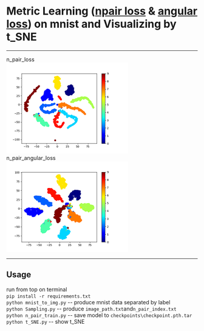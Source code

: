 # Metric Learning ([npair loss](http://www.nec-labs.com/uploads/images/Department-Images/MediaAnalytics/papers/nips16_npairmetriclearning.pdf) & [angular loss](https://arxiv.org/pdf/1708.01682.pdf)) on mnist and Visualizing by t_SNE
---
n_pair_loss  
![](images/n_pair_loss_S.png)   
n_pair_angular_loss  
![](images/n_pair_angular_loss_S.png)  

---

## Usage
run from top on terminal   
`pip install -r requirements.txt`  
`python mnist_to_img.py` -- produce mnist data separated by label  
`python Sampling.py` -- produce `image_path.txt`and`n_pair_index.txt`  
`python n_pair_train.py` -- save model to `checkpoints\checkpoint.pth.tar`  
`python t_SNE.py` -- show t_SNE  
